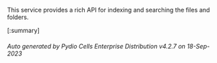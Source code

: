 






This service provides a rich API for indexing and searching the files and folders.

[:summary]

###### Auto generated by Pydio Cells Enterprise Distribution v4.2.7 on 18-Sep-2023
